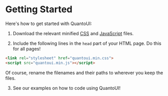 # Getting Started
Here's how to get started with QuantoUI:

1. Download the relevant minified [CSS](https://github.com/Quantosec/QuantoUI/blob/master/quantoui.min.css) and [JavaScript](https://github.com/Quantosec/QuantoUI/blob/master/quantoui.min.js) files.

2. Include the following lines in the `head` part of your HTML page. Do this for all pages!

```html
<link rel="stylesheet" href="quantoui.min.css">
<script src="quantoui.min.js"></script>
```

Of course, rename the filenames and their paths to wherever you keep the files.

3. See our examples on how to code using QuantoUI!
